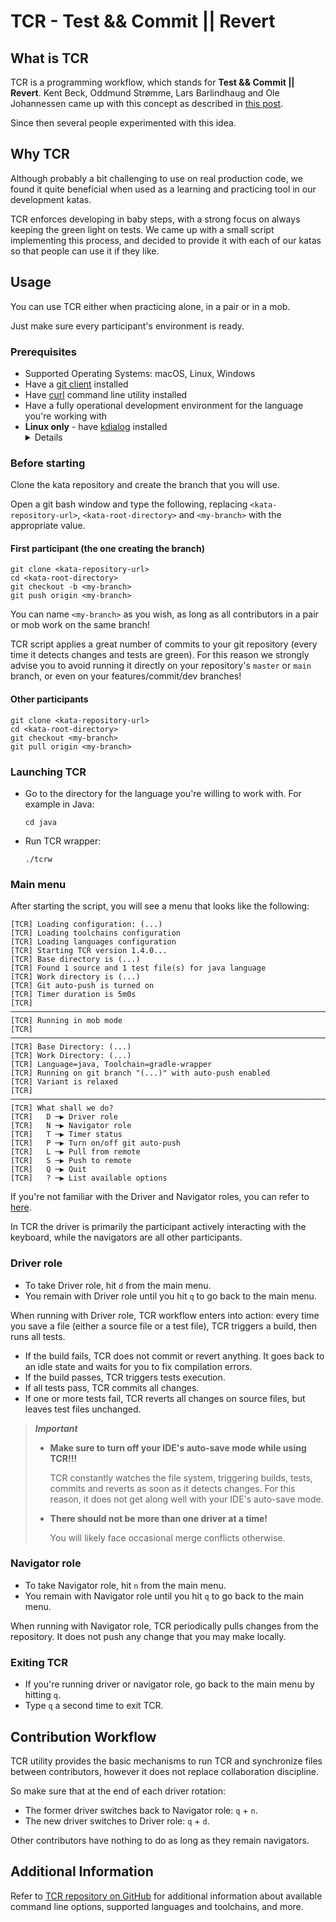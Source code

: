 # TCR - Test && Commit || Revert

## What is TCR

TCR is a programming workflow, which stands for **Test && Commit || Revert**.
Kent Beck, Oddmund Strømme, Lars Barlindhaug and Ole Johannessen came up with this concept
as described in [this post](https://medium.com/@kentbeck_7670/test-commit-revert-870bbd756864).

Since then several people experimented with this idea.

## Why TCR

Although probably a bit challenging to use on real production code, we found it quite beneficial when
used as a learning and practicing tool in our development katas.

TCR enforces developing in baby steps, with a strong focus on always keeping the green light on tests.
We came up with a small script implementing this process, and decided to provide it with each
of our katas so that people can use it if they like.

## Usage

You can use TCR either when practicing alone, in a pair or in a mob.

Just make sure every participant's environment is ready.

### Prerequisites

- Supported Operating Systems: macOS, Linux, Windows
- Have a [git client](https://git-scm.com/downloads) installed
- Have [curl](https://curl.se/download.html) command line utility installed
- Have a fully operational development environment for the language you're working with
- **Linux only** - have [kdialog](https://apps.kde.org/kdialog/) installed
  <details><summary>Details</summary>
  TCR leverages on the OS desktop notification framework to send timer reminders.
  On Linux, it relies on kdialog for that purpose. Make sure to have it installed
  in order to be able to see TCR's timer notifications.
  </details>

### Before starting

Clone the kata repository and create the branch that you will use.

Open a git bash window and type the following,
replacing `<kata-repository-url>`, `<kata-root-directory>` and `<my-branch>`
with the appropriate value.

#### First participant (the one creating the branch)

```shell
git clone <kata-repository-url>
cd <kata-root-directory> 
git checkout -b <my-branch>
git push origin <my-branch>
```

You can name `<my-branch>` as you wish, as long as all contributors in a pair or mob work on the same branch!

TCR script applies a great number of commits to your git repository (every time it detects changes and tests are green).
For this reason we strongly advise you to avoid running it directly on your repository's `master` or `main` branch,
or even on your features/commit/dev branches!

#### Other participants

```shell
git clone <kata-repository-url>
cd <kata-root-directory> 
git checkout <my-branch>
git pull origin <my-branch>
```

### Launching TCR

- Go to the directory for the language you're willing to work with.
  For example in Java:
  ```shell
  cd java
  ```

- Run TCR wrapper:
  ```shell
  ./tcrw
  ```

### Main menu

After starting the script, you will see a menu that looks like the following:

```text
[TCR] Loading configuration: (...)
[TCR] Loading toolchains configuration
[TCR] Loading languages configuration
[TCR] Starting TCR version 1.4.0...
[TCR] Base directory is (...)
[TCR] Found 1 source and 1 test file(s) for java language
[TCR] Work directory is (...)
[TCR] Git auto-push is turned on
[TCR] Timer duration is 5m0s
[TCR] ─────────────────────────────────────────────────────────────────────────
[TCR] Running in mob mode
[TCR] ─────────────────────────────────────────────────────────────────────────
[TCR] Base Directory: (...)
[TCR] Work Directory: (...)
[TCR] Language=java, Toolchain=gradle-wrapper
[TCR] Running on git branch "(...)" with auto-push enabled
[TCR] Variant is relaxed
[TCR] ─────────────────────────────────────────────────────────────────────────
[TCR] What shall we do?
[TCR]   D ─▶ Driver role
[TCR]   N ─▶ Navigator role
[TCR]   T ─▶ Timer status
[TCR]   P ─▶ Turn on/off git auto-push
[TCR]   L ─▶ Pull from remote
[TCR]   S ─▶ Push to remote
[TCR]   Q ─▶ Quit
[TCR]   ? ─▶ List available options
```

If you're not familiar with the Driver and Navigator roles,
you can refer to [here](https://mobprogramming.org/mob-programming-basics/).

In TCR the driver is primarily the participant actively interacting with the keyboard,
while the navigators are all other participants.

### Driver role

- To take Driver role, hit `d` from the main menu.
- You remain with Driver role until you hit `q` to go back to the main menu.

When running with Driver role, TCR workflow enters into action:
every time you save a file (either a source file or a test file), TCR triggers
a build, then runs all tests.

- If the build fails, TCR does not commit or revert anything. It goes back to an
  idle state and waits for you to fix compilation errors.
- If the build passes, TCR triggers tests execution.
- If all tests pass, TCR commits all changes.
- If one or more tests fail, TCR reverts all changes on source files, but leaves
  test files unchanged.

> ***Important***
> - __Make sure to turn off your IDE's auto-save mode while using TCR!!!__
>
>   TCR constantly watches the file system, triggering builds,
>   tests, commits and reverts as soon as it detects changes.
>   For this reason, it does not get along well with your IDE's auto-save mode.
> - __There should not be more than one driver at a time!__
>
>   You will likely face occasional merge conflicts otherwise.

### Navigator role

- To take Navigator role, hit `n` from the main menu.
- You remain with Navigator role until you hit `q` to go back to the main menu.

When running with Navigator role, TCR periodically pulls changes from the repository.
It does not push any change that you may make locally.

### Exiting TCR

- If you're running driver or navigator role, go back to the main menu by hitting `q`.
- Type `q` a second time to exit TCR.

## Contribution Workflow

TCR utility provides the basic mechanisms to run TCR and synchronize files between contributors,
however it does not replace collaboration discipline.

So make sure that at the end of each driver rotation:

- The former driver switches back to Navigator role: `q` + `n`.
- The new driver switches to Driver role: `q` + `d`.

Other contributors have nothing to do as long as they remain navigators.

## Additional Information

Refer to [TCR repository on GitHub](https://github.com/murex/TCR) for additional information
about available command line options, supported languages and toolchains, and more.
